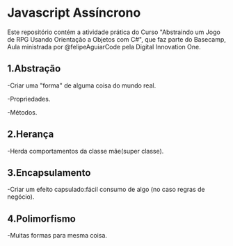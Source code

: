 # Javascript Assíncrono
Este repositório contém a atividade prática do Curso "Abstraindo um Jogo de RPG Usando Orientação a Objetos com C#", que faz parte do Basecamp, Aula ministrada por @felipeAguiarCode pela Digital Innovation One.

## 1.Abstração
-Criar uma "forma" de alguma coisa do mundo real.

-Propriedades.

-Métodos.

## 2.Herança
-Herda comportamentos da classe mãe(super classe).

## 3.Encapsulamento
-Criar um efeito capsulado:fácil consumo de algo (no caso regras de negócio).

## 4.Polimorfismo
-Muitas formas para mesma coisa.


